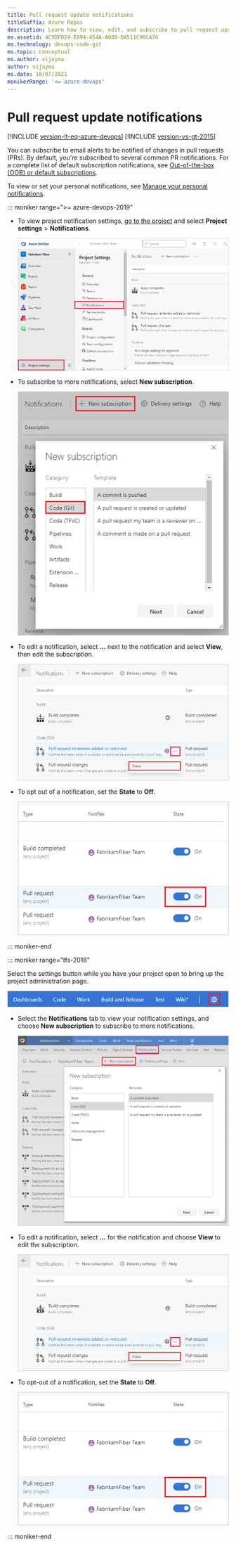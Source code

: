 ```yaml
---
title: Pull request update notifications
titleSuffix: Azure Repos
description: Learn how to view, edit, and subscribe to pull request update notifications.
ms.assetid: 4C9DFD24-E894-454A-A080-DA511C90CA74
ms.technology: devops-code-git 
ms.topic: conceptual
ms.author: vijayma
author: vijayma
ms.date: 10/07/2021
monikerRange: '<= azure-devops'
---
```

# Pull request update notifications

[!INCLUDE [version-lt-eq-azure-devops](../../includes/version-lt-eq-azure-devops.md)]
[!INCLUDE [version-vs-gt-2015](../../includes/version-vs-gt-2015.md)]

You can subscribe to email alerts to be notified of changes in pull requests (PRs). By default, you're subscribed to several common PR notifications. For a complete list of default subscription notifications, see [Out-of-the-box (OOB) or default subscriptions](../../notifications/oob-built-in-notifications.md#out-of-the-box-oob-or-default-subscriptions).

To view or set your personal notifications, see [Manage your personal notifications](../../notifications/manage-your-personal-notifications.md).

::: moniker range=">= azure-devops-2019"

- To view project notification settings, [go to the project](../../project/navigation/go-to-project-repo.md) and select **Project settings** > **Notifications**.

  ![Screenshot that shows Settings for PR emails.](media/pull-request-notifications/pr-notifications-new-nav.png)

- To subscribe to more notifications, select **New subscription**.

  ![Screenshot that shows Subscribe to emails.](media/pull-request-notifications/new-subscription-new-nav.png)

- To edit a notification, select **...** next to the notification and select **View**, then edit the subscription.

  ![Screenshot that shows Change subscription.](media/pull-request-notifications/view-pr-notifications.png)

- To opt out of a notification, set the **State** to **Off**.

  ![Screenshot that shows Opt out of emails.](media/pull-request-notifications/opt-out-notifications.png)

::: moniker-end

::: moniker range="tfs-2018"

Select the settings button while you have your project open to bring up the project administration page.

![Screenshot that shows Open up the administrative area of the web portal for your project.](media/pull-requests/gear_icon_settings.png) 

- Select the **Notifications** tab to view your notification settings, and choose **New subscription** to subscribe to more notifications.

  ![Screenshot that shows Subscribe to emails.](media/pull-request-notifications/pr-notifications.png)

- To edit a notification, select **...** for the notification and choose **View** to edit the subscription. 

  ![Screenshot that shows Change subscription.](media/pull-request-notifications/view-pr-notifications.png)

- To opt-out of a notification, set the **State** to **Off**.

   ![Screenshot that shows Opt out of emails.](media/pull-request-notifications/opt-out-notifications.png)

::: moniker-end

